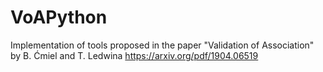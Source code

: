 # VoAPython
Implementation of tools proposed in the paper "Validation of Association" by B. Ćmiel and T. Ledwina
https://arxiv.org/pdf/1904.06519